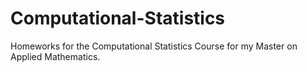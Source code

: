 # Computational-Statistics
Homeworks for the Computational Statistics Course for my Master on Applied Mathematics. 
